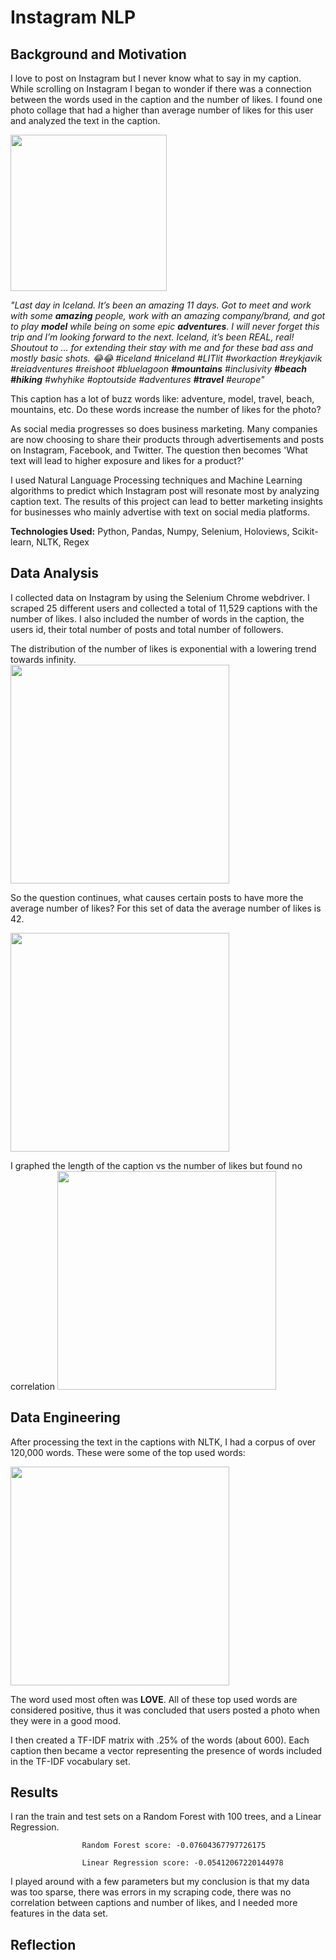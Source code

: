 # Instagram NLP

## Background and Motivation 
I love to post on Instagram but I never know what to say in my caption. While scrolling on Instagram I began to wonder if there was a connection between the words used in the caption and the number of likes. I found one photo collage that had a higher than average number of likes for this user and analyzed the text in the caption. 

<img src="https://github.com/K-Nesbitt/Instagram_NLP/blob/master/images/presentation%20images/rich1.png" width="250" height="250">

*"Last day in Iceland. It’s been an amazing 11 days. Got to meet and work with some **amazing** people, work with an amazing company/brand, and got to play **model** while being on some epic **adventures**. I will never forget this trip and I’m looking forward to the next. Iceland, it’s been REAL, real! Shoutout to ... for extending their stay with me and for these bad ass and mostly basic shots. 😂😂 
 #iceland #niceland #LITlit #workaction #reykjavik #reiadventures #reishoot #bluelagoon **#mountains** #inclusivity **#beach #hiking** #whyhike #optoutside #adventures **#travel** #europe"*
 
This caption has a lot of buzz words like: adventure, model, travel, beach, mountains, etc. Do these words increase the number of likes for the photo?

As social media progresses so does business marketing. Many companies are now choosing to share their products through advertisements and posts on Instagram, Facebook, and Twitter. The question then becomes 'What text will lead to higher exposure and likes for a product?'

I used Natural Language Processing techniques and Machine Learning algorithms to predict which Instagram post will resonate most by analyzing caption text. The results of this project can lead to better marketing insights for businesses who mainly advertise with text on social media platforms. 

**Technologies Used:** 
Python, Pandas, Numpy, Selenium, Holoviews, Scikit-learn, NLTK, Regex


## Data Analysis
I collected data on Instagram by using the Selenium Chrome webdriver. I scraped 25 different users and collected a total of 11,529 captions with the number of likes. I also included the number of words in the caption, the users id, their total number of posts and total number of followers. 

The distribution of the number of likes is exponential with a lowering trend towards infinity.  
<img src="https://github.com/K-Nesbitt/Instagram_NLP/blob/master/images/distribution_of_likes.png" width="350" height="350">

So the question continues, what causes certain posts to have more the average number of likes? For this set of data the average number of likes is 42. 

<img src="https://github.com/K-Nesbitt/Instagram_NLP/blob/master/images/avg_likes_by_user.png" width="350" height="350">


I graphed the length of the caption vs the number of likes but found no correlation
<img src="https://github.com/K-Nesbitt/Instagram_NLP/blob/master/images/bokeh_words_likes.png" width="350" height="350">

## Data Engineering

After processing the text in the captions with NLTK, I had a corpus of over 120,000 words. These were some of the top used words:

<img src="https://github.com/K-Nesbitt/Instagram_NLP/blob/master/images/word_freq.png" width="350" height="350">

The word used most often was **LOVE**. All of these top used words are considered positive, thus it was concluded that users posted a photo when they were in a good mood. 

I then created a TF-IDF matrix with .25% of the words (about 600). Each caption then became a vector representing the presence of words included in the TF-IDF vocabulary set. 

## Results
I ran the train and test sets on a Random Forest with 100 trees, and a Linear Regression.

                    Random Forest score: -0.07604367797726175
                    
                    Linear Regression score: -0.05412067220144978 

I played around with a few parameters but my conclusion is that my data was too sparse, there was errors in my scraping code, there was no correlation between captions and number of likes, and I needed more features in the data set. 

## Reflection

